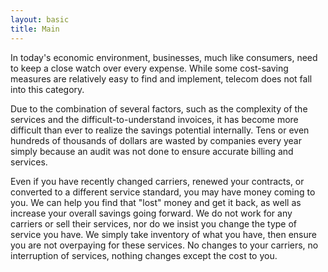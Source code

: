 ```yaml
---
layout: basic
title: Main
---
```


In today's economic environment, businesses, much like consumers, need to keep a close watch over every expense.  While some cost-saving measures are relatively easy to find and implement, telecom does not fall into this category.  

Due to the combination of several factors, such as the complexity of the services and the difficult-to-understand invoices, it has become more difficult than ever to realize the savings potential internally.  Tens or even hundreds of thousands of dollars are wasted by companies every year simply because an audit was not done to ensure accurate billing and services.

Even if you have recently changed carriers, renewed your contracts, or converted to a different service standard, you may have money coming to you.  We can help you find that "lost" money and get it back, as well as increase your overall savings going forward.  We do not work for any carriers or sell their services, nor do we insist you change the type of service you  have.  We simply take inventory of what you have, then ensure you are not overpaying for these services.  No changes to your carriers, no interruption of services, nothing changes except the cost to you.

